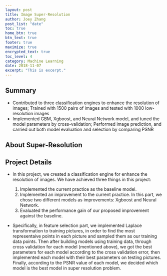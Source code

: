 ```yaml
---
layout: post
title: Image Super-Resolution
author: Joey Zhang
post_list: "date"
toc: true
home_btn: true
btn_text: true
footer: true
maximize: true
encrypted_text: true
toc_level: 4
category: Machine Learning
date: 2018-11-07
excerpt: "This is excerpt."
---
```


## Summary
* Contributed to three classification engines to enhance the resolution of images; Trained with 1500 pairs of images and tested with 1000 low-resolution images
* Implemented GBM, Xgboost, and Neural Network model, and tuned the model parameters by cross-validation; Performed image prediction, and carried out both model evaluation and selection by comparing PSNR

## About Super-Resolution


## Project Details
* In this project, we created a classification engine for enhance the resolution of images. We have achieved three things in this project:

	1. Implemented the current practice as the baseline model.
	2. Implemented an improvement to the current practice. In this part, we chose two different models as improvements: Xgboost and Neural Network.
	3. Evaluated the performance gain of our proposed improvement against the baseline.

* Specifically, in feature selection part, we implemented Laplace transformation to training pictures, in order to find the most representaive points in each picture and sampled them as our training data points. Then after building models using training data, through cross validation for each model (mentioned above), we got the best parameters for each model according to the cross validation error, then implemented each model with their best parameters on testing pictures. Finally, according to the PSNR value of each model, we decided which model is the best model in super resolution problem.
